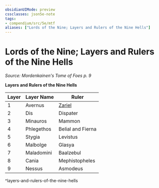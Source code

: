 ```yaml
---
obsidianUIMode: preview
cssclasses: json5e-note
tags:
- compendium/src/5e/mtf
aliases: ["Lords of the Nine; Layers and Rulers of the Nine Hells"]
---
```

# Lords of the Nine; Layers and Rulers of the Nine Hells
*Source: Mordenkainen's Tome of Foes p. 9* 

**Layers and Rulers of the Nine Hells**

| Layer | Layer Name | Ruler |
|-------|------------|-------|
| 1 | Avernus | [Zariel](/3-Mechanics/CLI/bestiary/npc/zariel-mtf.md) |
| 2 | Dis | Dispater |
| 3 | Minauros | Mammon |
| 4 | Phlegethos | Belial and Fierna |
| 5 | Stygia | Levistus |
| 6 | Malbolge | Glasya |
| 7 | Maladomini | Baalzebul |
| 8 | Cania | Mephistopheles |
| 9 | Nessus | Asmodeus |
^layers-and-rulers-of-the-nine-hells